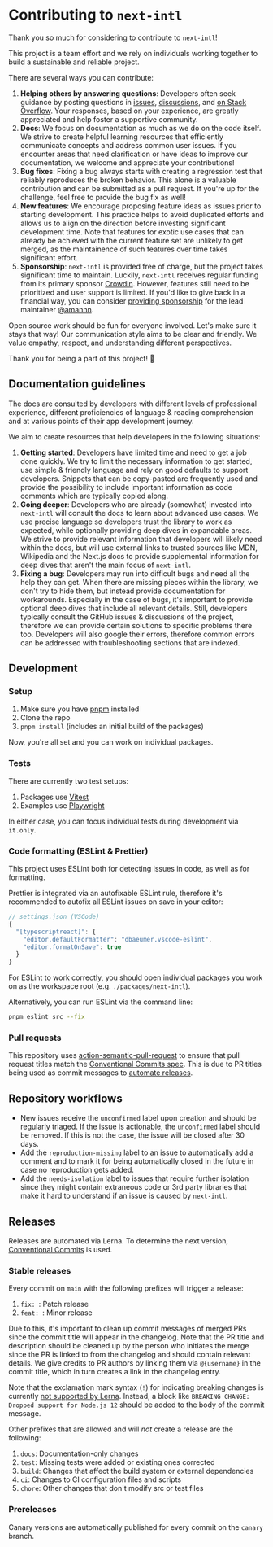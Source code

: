 # Contributing to `next-intl`

Thank you so much for considering to contribute to `next-intl`!

This project is a team effort and we rely on individuals working together to build a sustainable and reliable project.

There are several ways you can contribute:

1. **Helping others by answering questions**: Developers often seek guidance by posting questions in [issues](https://github.com/amannn/next-intl/issues), [discussions](https://github.com/amannn/next-intl/discussions), and [on Stack Overflow](https://stackoverflow.com/search?q=%22next-intl%22). Your responses, based on your experience, are greatly appreciated and help foster a supportive community.
2. **Docs**: We focus on documentation as much as we do on the code itself. We strive to create helpful learning resources that efficiently communicate concepts and address common user issues. If you encounter areas that need clarification or have ideas to improve our documentation, we welcome and appreciate your contributions!
3. **Bug fixes**: Fixing a bug always starts with creating a regression test that reliably reproduces the broken behavior. This alone is a valuable contribution and can be submitted as a pull request. If you're up for the challenge, feel free to provide the bug fix as well!
4. **New features**: We encourage proposing feature ideas as issues prior to starting development. This practice helps to avoid duplicated efforts and allows us to align on the direction before investing significant development time. Note that features for exotic use cases that can already be achieved with the current feature set are unlikely to get merged, as the maintainence of such features over time takes significant effort.
5. **Sponsorship**: `next-intl` is provided free of charge, but the project takes significant time to maintain. Luckily, `next-intl` receives regular funding from its primary sponsor [Crowdin](https://crowdin.com). However, features still need to be prioritized and user support is limited. If you'd like to give back in a financial way, you can consider [providing sponsorship](https://github.com/sponsors/amannn) for the lead maintainer [@amannn](https://github.com/amannn).

Open source work should be fun for everyone involved. Let's make sure it stays that way! Our communication style aims to be clear and friendly. We value empathy, respect, and understanding different perspectives.

Thank you for being a part of this project! 🙌

## Documentation guidelines

The docs are consulted by developers with different levels of professional experience, different proficiencies of language & reading comprehension and at various points of their app development journey.

We aim to create resources that help developers in the following situations:

1. **Getting started**: Developers have limited time and need to get a job done quickly. We try to limit the necessary information to get started, use simple & friendly language and rely on good defaults to support developers. Snippets that can be copy-pasted are frequently used and provide the possibility to include important information as code comments which are typically copied along.
2. **Going deeper**: Developers who are already (somewhat) invested into `next-intl` will consult the docs to learn about advanced use cases. We use precise language so developers trust the library to work as expected, while optionally providing deep dives in expandable areas. We strive to provide relevant information that developers will likely need within the docs, but will use external links to trusted sources like MDN, Wikipedia and the Next.js docs to provide supplemental information for deep dives that aren't the main focus of `next-intl`.
3. **Fixing a bug**: Developers may run into difficult bugs and need all the help they can get. When there are missing pieces within the library, we don't try to hide them, but instead provide documentation for workarounds. Especially in the case of bugs, it's important to provide optional deep dives that include all relevant details. Still, developers typically consult the GitHub issues & discussions of the project, therefore we can provide certain solutions to specific problems there too. Developers will also google their errors, therefore common errors can be addressed with troubleshooting sections that are indexed.

## Development

### Setup

1. Make sure you have [pnpm](https://pnpm.io/) installed
2. Clone the repo
3. `pnpm install` (includes an initial build of the packages)

Now, you're all set and you can work on individual packages.

### Tests

There are currently two test setups:
1. Packages use [Vitest](https://vitest.dev/)
2. Examples use [Playwright](https://playwright.dev/)

In either case, you can focus individual tests during development via `it.only`.

### Code formatting (ESLint & Prettier)

This project uses ESLint both for detecting issues in code, as well as for formatting.

Prettier is integrated via an autofixable ESLint rule, therefore it's recommended to autofix all ESLint issues on save in your editor:

```js
// settings.json (VSCode)
{
  "[typescriptreact]": {
    "editor.defaultFormatter": "dbaeumer.vscode-eslint",
    "editor.formatOnSave": true
  }
}
```

For ESLint to work correctly, you should open individual packages you work on as the workspace root (e.g. `./packages/next-intl`).

Alternatively, you can run ESLint via the command line:

```sh
pnpm eslint src --fix
```

### Pull requests

This repository uses [action-semantic-pull-request](https://github.com/amannn/action-semantic-pull-request) to ensure that pull request titles match the [Conventional Commits spec](https://www.conventionalcommits.org/en/v1.0.0/). This is due to PR titles being used as commit messages to [automate releases](#releases).

## Repository workflows

- New issues receive the `unconfirmed` label upon creation and should be regularly triaged. If the issue is actionable, the `unconfirmed` label should be removed. If this is not the case, the issue will be closed after 30 days.
- Add the `reproduction-missing` label to an issue to automatically add a comment and to mark it for being automatically closed in the future in case no reproduction gets added.
- Add the `needs-isolation` label to issues that require further isolation since they might contain extraneous code or 3rd party libraries that make it hard to understand if an issue is caused by `next-intl`.

## Releases

Releases are automated via Lerna. To determine the next version, [Conventional Commits](https://www.conventionalcommits.org/en/v1.0.0/) is used.

### Stable releases

Every commit on `main` with the following prefixes will trigger a release:

1. `fix: `: Patch release
2. `feat: `: Minor release

Due to this, it's important to clean up commit messages of merged PRs since the commit title will appear in the changelog. Note that the PR title and description should be cleaned up by the person who initiates the merge since the PR is linked to from the changelog and should contain relevant details. We give credits to PR authors by linking them via `@{username}` in the commit title, which in turn creates a link in the changelog entry.

Note that the exclamation mark syntax (`!`) for indicating breaking changes is currently [not supported by Lerna](https://github.com/lerna/lerna/issues/2668#issuecomment-1467902595). Instead, a block like `BREAKING CHANGE: Dropped support for Node.js 12` should be added to the body of the commit message.

Other prefixes that are allowed and will *not* create a release are the following:

1. `docs`: Documentation-only changes
2. `test`: Missing tests were added or existing ones corrected
3. `build`: Changes that affect the build system or external dependencies
4. `ci`: Changes to CI configuration files and scripts
5. `chore`: Other changes that don't modify src or test files

### Prereleases

Canary versions are automatically published for every commit on the `canary` branch.
